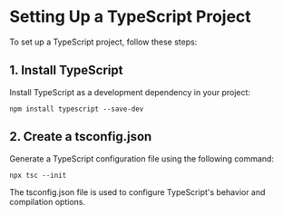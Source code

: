 # Setting Up a TypeScript Project

To set up a TypeScript project, follow these steps:

## 1. Install TypeScript

Install TypeScript as a development dependency in your project:

`npm install typescript --save-dev`

## 2. Create a tsconfig.json

Generate a TypeScript configuration file using the following command:

`npx tsc --init`

The tsconfig.json file is used to configure TypeScript's behavior and compilation options.
